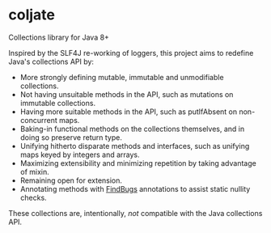 coljate
=======

Collections library for Java 8+

Inspired by the SLF4J re-working of loggers, this project aims to redefine Java's collections API by:

  * More strongly defining mutable, immutable and unmodifiable collections.
  * Not having unsuitable methods in the API, such as mutations on immutable collections.
  * Having more suitable methods in the API, such as putIfAbsent on non-concurrent maps.
  * Baking-in functional methods on the collections themselves, and in doing so preserve return type.
  * Unifying hitherto disparate methods and interfaces, such as unifying maps keyed by integers and arrays.
  * Maximizing extensibility and minimizing repetition by taking advantage of mixin.
  * Remaining open for extension.
  * Annotating methods with [FindBugs](https://code.google.com/p/findbugs/) annotations to assist static nullity checks.

These collections are, intentionally, *not* compatible with the Java collections API.

